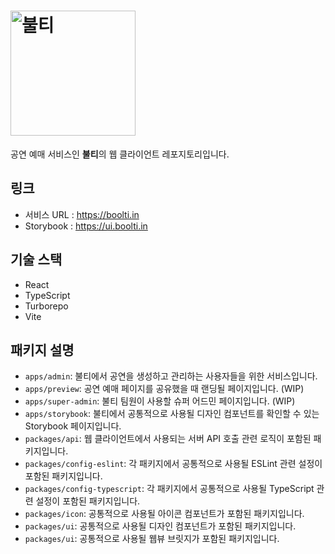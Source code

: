 # <img src="https://github.com/Nexters/boolti-web/assets/2542730/54cc332c-daf2-44b5-afdd-b55f30b0fb10" alt="불티" width="200px" />

공연 예매 서비스인 **불티**의 웹 클라이언트 레포지토리입니다.

## 링크

- 서비스 URL : https://boolti.in
- Storybook : https://ui.boolti.in

## 기술 스택

- React
- TypeScript
- Turborepo
- Vite

## 패키지 설명

- `apps/admin`: 불티에서 공연을 생성하고 관리하는 사용자들을 위한 서비스입니다.
- `apps/preview`: 공연 예매 페이지를 공유했을 때 랜딩될 페이지입니다. (WIP)
- `apps/super-admin`: 불티 팀원이 사용할 슈퍼 어드민 페이지입니다. (WIP)
- `apps/storybook`: 불티에서 공통적으로 사용될 디자인 컴포넌트를 확인할 수 있는 Storybook 페이지입니다.
- `packages/api`: 웹 클라이언트에서 사용되는 서버 API 호출 관련 로직이 포함된 패키지입니다.
- `packages/config-eslint`: 각 패키지에서 공통적으로 사용될 ESLint 관련 설정이 포함된 패키지입니다.
- `packages/config-typescript`: 각 패키지에서 공통적으로 사용될 TypeScript 관련 설정이 포함된 패키지입니다.
- `packages/icon`: 공통적으로 사용될 아이콘 컴포넌트가 포함된 패키지입니다.
- `packages/ui`: 공통적으로 사용될 디자인 컴포넌트가 포함된 패키지입니다.
- `packages/ui`: 공통적으로 사용될 웹뷰 브릿지가 포함된 패키지입니다.
